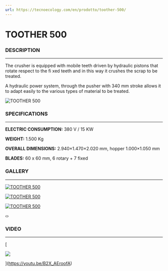 ```yaml
---
url: https://tecnoecology.com/en/prodotto/toother-500/
---
```


# TOOTHER 500

### DESCRIPTION

---

The crusher is equipped with mobile teeth driven by hydraulic pistons that rotate respect to the fi xed teeth and in this way it crushes the scrap to be treated.

A hydraulic power system, through the pusher with 340 mm stroke allows it to adapt easily to the various types of material to be treated.

![TOOTHER 500](https://tecnoecology.com/wp-content/uploads/2017/11/Toother-500-2017-10-10-scontornata_1000x1000.jpg)

### SPECIFICATIONS

---

**ELECTRIC CONSUMPTION:** 380 V / 15 KW

**WEIGHT:** 1.500 Kg

**OVERALL DIMENSIONS:** 2.940×1.470×2.020 mm, hopper 1.000×1.050 mm

**BLADES:** 60 x 60 mm, 6 rotary + 7 fixed

### GALLERY

---

[![TOOTHER 500](http://tecnoecology.com/wp-content/uploads/2017/11/DSCN3578-wpcf_500x500.jpg "TOOTHER 500")](http://tecnoecology.com/wp-content/uploads/2017/11/DSCN3578.jpg)

[![TOOTHER 500](http://tecnoecology.com/wp-content/uploads/2017/11/DSCN3430-wpcf_500x500.jpg "TOOTHER 500")](http://tecnoecology.com/wp-content/uploads/2017/11/DSCN3430.jpg)

[![TOOTHER 500](http://tecnoecology.com/wp-content/uploads/2017/11/DSCN3448-wpcf_500x500.jpg "TOOTHER 500")](http://tecnoecology.com/wp-content/uploads/2017/11/DSCN3448.jpg)

‹›

### VIDEO

---

[

![](http://tecnoecology.com/wp-content/uploads/2017/09/Video.jpg)



](https://youtu.be/B2X_AEroofA)

